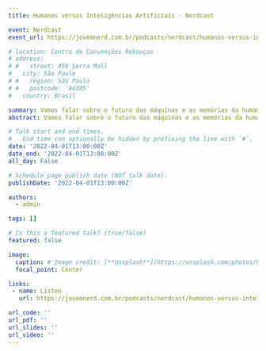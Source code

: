 ```yaml
---
title: Humanos versus Inteligências Artificiais - Nerdcast

event: Nerdcast
event_url: https://jovemnerd.com.br/podcasts/nerdcast/humanos-versus-inteligencias-artificiais

# location: Centro de Convenções Rebouças
# address:
# #   street: 450 Serra Mall
#   city: São Paulo
# #   region: São Paulo
# #   postcode: '94305'
#   country: Brasil

summary: Vamos falar sobre o futuro das máquinas e as memórias da humanidade! Um papo sobre Inteligência Artificial e dominação mundial!
abstract: Vamos falar sobre o futuro das máquinas e as memórias da humanidade! Um papo sobre Inteligência Artificial e dominação mundial!

# Talk start and end times.
#   End time can optionally be hidden by prefixing the line with `#`.
date: '2022-04-01T13:00:00Z'
date_end: '2022-04-01T13:00:00Z'
all_day: False

# Schedule page publish date (NOT talk date).
publishDate: '2022-04-01T13:00:00Z'

authors:
  - admin

tags: []

# Is this a featured talk? (true/false)
featured: false

image:
  caption: #'Image credit: [**Unsplash**](https://unsplash.com/photos/bzdhc5b3Bxs)'
  focal_point: Center

links:
 - name: Listen
   url: https://jovemnerd.com.br/podcasts/nerdcast/humanos-versus-inteligencias-artificiais

url_code: ''
url_pdf: ''
url_slides: ''
url_video: ''
---
```

